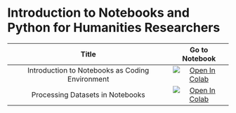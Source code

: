 # Introduction to Notebooks and Python for Humanities Researchers

| Title |  Go to Notebook    |
| :---:   | :---: |
| Introduction to Notebooks as Coding Environment | [![Open In Colab](https://colab.research.google.com/assets/colab-badge.svg)](https://colab.research.google.com/github/soberbichler/Introduction-to-Notebooks-and-Python-for-Humanities-Researchers/blob/main/Notebook_Introduction.ipynb)| 
| Processing Datasets in Notebooks | [![Open In Colab](https://colab.research.google.com/assets/colab-badge.svg)](https://colab.research.google.com/github/ieg-dhr/NLP-Course4Humanities_2024/blob/main/Python_CrashCourse_2.ipynb)| 



